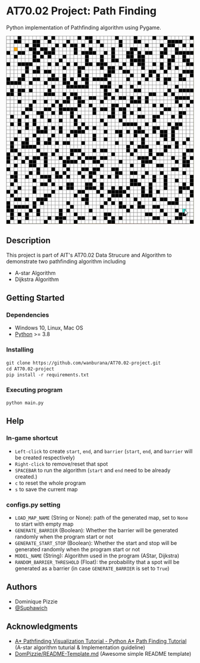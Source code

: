 # AT70.02 Project: Path Finding

Python implementation of Pathfinding algorithm using Pygame.

![alt-text](https://github.com/wanburana/AT70.02-project/blob/main/examples/astar_auto.gif)

## Description

This project is part of AIT's AT70.02 Data Strucure and Algorithm to demonstrate two pathfinding algorithm including
- A-star Algorithm
- Dijkstra Algorithm

## Getting Started

### Dependencies

* Windows 10, Linux, Mac OS
* [Python](https://www.python.org) >= 3.8

### Installing

```
git clone https://github.com/wanburana/AT70.02-project.git
cd AT70.02-project
pip install -r requirements.txt
```

### Executing program

```
python main.py
```

## Help

### In-game shortcut
- `Left-click` to create `start`, `end`, and `barrier` (`start`, `end`, and `barrier` will be created respectively)  
- `Right-click` to remove/reset that spot  
- `SPACEBAR` to run the algorithm (`start` and `end` need to be already created.)  
- `c` to reset the whole program  
- `s` to save the current map  

### configs.py setting
- `LOAD_MAP_NAME` (String or None): path of the generated map, set to `None` to start with empty map
- `GENERATE_BARRIER` (Boolean): Whether the barrier will be generated randomly when the program start or not
- `GENERATE_START_STOP` (Boolean): Whether the start and stop will be generated randomly when the program start or not
- `MODEL_NAME` (String): Algorithm used in the program (AStar, Dijkstra)
- `RANDOM_BARRIER_THRESHOLD` (Float): the probability that a spot will be generated as a barrier (in case `GENERATE_BARRIER` is set to `True`)

## Authors

- Dominique Pizzie  
- [@Suphawich](https://github.com/supskv)


## Acknowledgments

* [A* Pathfinding Visualization Tutorial - Python A* Path Finding Tutorial](https://www.youtube.com/watch?v=JtiK0DOeI4A) (A-star algorithm tuturial & Implementation guideline)
* [DomPizzie/README-Template.md](https://gist.github.com/DomPizzie/7a5ff55ffa9081f2de27c315f5018afc) (Awesome simple README template)
